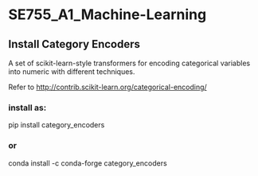 # SE755_A1_Machine-Learning


## Install Category Encoders
A set of scikit-learn-style transformers for encoding categorical variables into numeric with different techniques.

Refer to http://contrib.scikit-learn.org/categorical-encoding/
### install as:
pip install category_encoders
### or
conda install -c conda-forge category_encoders
